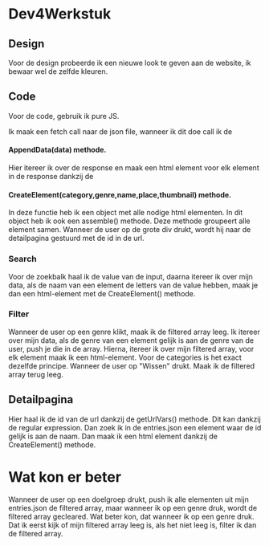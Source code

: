 # Dev4Werkstuk

## Design

Voor de design probeerde ik een nieuwe look te geven aan de website, ik bewaar wel de zelfde kleuren.

## Code

Voor de code, gebruik ik pure JS.

Ik maak een fetch call naar de json file, wanneer ik dit doe call ik de 
#### AppendData(data) methode.
Hier itereer ik over de response en maak een html element voor elk element in de response dankzij de 
#### CreateElement(category,genre,name,place,thumbnail) methode.
In deze functie heb ik een object met alle nodige html elementen.
In dit object heb ik ook een assemble() methode. Deze methode groupeert alle element samen.
Wanneer de user op de grote div drukt, wordt hij naar de detailpagina gestuurd met de id in de url.

### Search
Voor de zoekbalk haal ik de value van de input, daarna itereer ik over mijn data, als de naam van een element de letters van de value hebben, maak je dan een html-element met de CreateElement() methode.

### Filter
Wanneer de user op een genre klikt, maak ik de filtered array leeg. Ik itereer over mijn data, als de genre van een element gelijk is aan de genre van de user, push je die in de array.
Hierna, itereer ik over mijn filtered array, voor elk element maak ik een html-element.
Voor de categories is het exact dezelfde principe.
Wanneer de user op "Wissen" drukt. Maak ik de filtered array terug leeg.

## Detailpagina
Hier haal ik de id van de url dankzij de getUrlVars() methode. Dit kan dankzij de regular expression.
Dan zoek ik in de entries.json een element waar de id gelijk is aan de naam. Dan maak ik een html element dankzij de CreateElement() methode.

# Wat kon er beter
Wanneer de user op een doelgroep drukt, push ik alle elementen uit mijn entries.json de filtered array, maar wanneer ik op een genre druk, wordt de filtered array gecleared. Wat beter kon, dat wanneer ik op een genre druk. Dat ik eerst kijk of mijn filtered array leeg is, als het niet leeg is, filter ik dan de filtered array.
